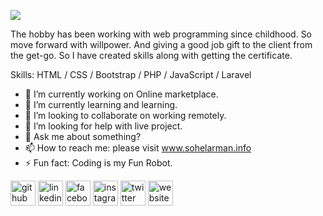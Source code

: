 ![](https://pbs.twimg.com/profile_banners/885095278218543105/1657819745/1500x500)

The hobby has been working with web programming since childhood. So move forward with willpower. And giving a good job gift to the client from the get-go. So I have created skills along with getting the certificate.

Skills: HTML / CSS / Bootstrap / PHP / JavaScript / Laravel

- 🔭 I’m currently working on Online marketplace. 
- 🌱 I’m currently learning and learning. 
- 👯 I’m looking to collaborate on working remotely. 
- 🤔 I’m looking for help with live project. 
- 💬 Ask me about something? 
- 📫 How to reach me: please visit www.sohelarman.info 
- ⚡ Fun fact: Coding is my Fun Robot. 


[<img src='https://cdn.jsdelivr.net/npm/simple-icons@3.0.1/icons/github.svg' alt='github' height='40'>](https://github.com/https://github.com/sohelarman-info)  [<img src='https://cdn.jsdelivr.net/npm/simple-icons@3.0.1/icons/linkedin.svg' alt='linkedin' height='40'>](https://www.linkedin.com/in/https://www.linkedin.com/in/sohel-arman/)  [<img src='https://cdn.jsdelivr.net/npm/simple-icons@3.0.1/icons/facebook.svg' alt='facebook' height='40'>](https://www.facebook.com/https://www.facebook.com/www.SohelArman.info)  [<img src='https://cdn.jsdelivr.net/npm/simple-icons@3.0.1/icons/instagram.svg' alt='instagram' height='40'>](https://www.instagram.com/https://www.instagram.com/sohelarman.info//)  [<img src='https://cdn.jsdelivr.net/npm/simple-icons@3.0.1/icons/twitter.svg' alt='twitter' height='40'>](https://twitter.com/https://twitter.com/Sohel_Ahammed)  [<img src='https://cdn.jsdelivr.net/npm/simple-icons@3.0.1/icons/icloud.svg' alt='website' height='40'>](www.sohelarman.info)  
